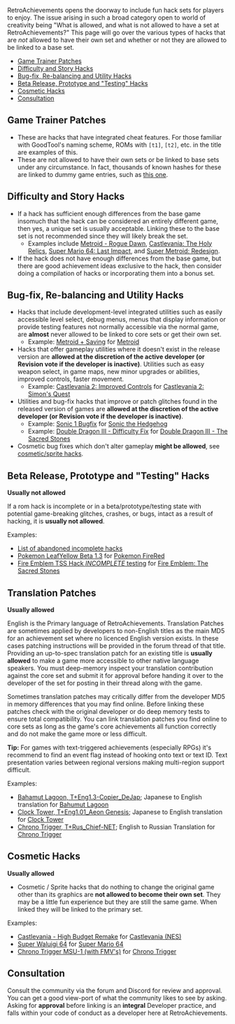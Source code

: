 RetroAchievements opens the doorway to include fun hack sets for players to enjoy. The issue arising in such a broad category open to world of creativity being "What is allowed, and what is not allowed to have a set at RetroAchievements?" This page will go over the various types of hacks that are _not_ allowed to have their own set and whether or not they are allowed to be linked to a base set.

- [Game Trainer Patches](#game-trainer-patches)
- [Difficulty and Story Hacks](#difficulty-and-story-hacks)
- [Bug-fix, Re-balancing and Utility Hacks](#bug-fix-re-balancing-and-utility-hacks)
- [Beta Release, Prototype and "Testing" Hacks](#beta-release-prototype-and-testing-hacks)
- [Cosmetic Hacks](#cosmetic-hacks)
- [Consultation](#consultation)

## Game Trainer Patches

- These are hacks that have integrated cheat features. For those familiar with GoodTool's naming scheme, ROMs with `[t1]`, `[t2]`, etc. in the title are examples of this.
- These are not allowed to have their own sets or be linked to base sets under any circumstance. In fact, thousands of known hashes for these are linked to dummy game entries, such as [this one](https://retroachievements.org/linkedhashes.php?g=11623).

## Difficulty and Story Hacks

- If a hack has sufficient enough differences from the base game insomuch that the hack can be considered an entirely different game, then yes, a unique set is usually acceptable. Linking these to the base set is not recommended since they will likely break the set.
  - Examples include [Metroid - Rogue Dawn](http://retroachievements.org/Game/9597), [Castlevania: The Holy Relics](http://retroachievements.org/game/11655), [Super Mario 64: Last Impact](http://retroachievements.org/game/12733), and [Super Metroid: Redesign](http://retroachievements.org/game/820).
- If the hack does not have enough differences from the base game, but there are good achievement ideas exclusive to the hack, then consider doing a compilation of hacks or incorporating them into a bonus set.

## Bug-fix, Re-balancing and Utility Hacks

- Hacks that include development-level integrated utilities such as easily accessible level select, debug menus, menus that display information or provide testing features not normally accessible via the normal game, are **almost** never allowed to be linked to core sets or get their own set.
  - Example: [Metroid + Saving](http://www.romhacking.net/hacks/1186/) for [Metroid](https://retroachievements.org/game/1487)
- Hacks that offer gameplay utilities where it doesn't exist in the release version are **allowed at the discretion of the active developer (or Revision vote if the developer is inactive)**. Utilities such as easy weapon select, in game maps, new minor upgrades or abilities, improved controls, faster movement.
  - Example: [Castlevania 2: Improved Controls](https://www.romhacking.net/hacks/4150/) for [Castlevania 2: Simon's Quest](https://retroachievements.org/game/1461)
- Utilities and bug-fix hacks that improve or patch glitches found in the released version of games are **allowed at the discretion of the active developer (or Revision vote if the developer is inactive)**.
  - Example: [Sonic 1 Bugfix](https://www.romhacking.net/hacks/3200/) for [Sonic the Hedgehog](http://retroachievements.org/game/1)
  - Example: [Double Dragon III - Difficulty Fix](https://www.romhacking.net/hacks/239/) for [Double Dragon III - The Sacred Stones](https://retroachievements.org/game/1662)
- Cosmetic bug fixes which don't alter gameplay **might be allowed**, see [cosmetic/sprite hacks](#cosmetic--sprite-hacks).

## Beta Release, Prototype and "Testing" Hacks

**Usually not allowed**

If a rom hack is incomplete or in a beta/prototype/testing state with potential game-breaking glitches, crashes, or bugs, intact as a result of hacking, it is **usually not allowed**.

Examples:

- [List of abandoned incomplete hacks](https://www.romhacking.net/abandoned/#id2)
- [Pokemon LeafYellow Beta 1.3](https://www.pokecommunity.com/showthread.php?t=418666) for [Pokemon FireRed](https://retroachievements.org/game/515)
- [Fire Emblem TSS Hack _INCOMPLETE_ testing](https://www.romhacking.net/forum/index.php?topic=28277.0) for [Fire Emblem: The Sacred Stones](http://retroachievements.org/game/2482)

## Translation Patches

**Usually allowed**

English is the Primary language of RetroAchievements. Translation Patches are sometimes applied by developers to non-English titles as the main MD5 for an achievement set where no licenced English version exists. In these cases patching instructions will be provided in the forum thread of that title. Providing an up-to-spec translation patch for an existing title is **usually allowed** to make a game more accessible to other native language speakers. You must deep-memory inspect your translation contribution against the core set and submit it for approval before handing it over to the developer of the set for posting in their thread along with the game.

Sometimes translation patches may critically differ from the developer MD5 in memory differences that you may find online. Before linking these patches check with the original developer or do deep memory tests to ensure total compatibility. You can link translation patches you find online to core sets as long as the game's core achievements all function correctly and do not make the game more or less difficult.

**Tip:** For games with text-triggered achievements (especially RPGs) it's recommend to find an event flag instead of hooking onto text or text ID. Text presentation varies between regional versions making multi-region support difficult.

Examples:

- [Bahamut Lagoon, T+Eng1.3-Copier_DeJap](http://www.romhacking.net/translations/280/); Japanese to English translation for [Bahumut Lagoon](https://retroachievements.org/Game/2257)
- [Clock Tower, T+Eng1.01_Aeon Genesis](http://www.romhacking.net/translations/302/); Japanese to English translation for [Clock Tower](https://retroachievements.org/Game/2374)
- [Chrono Trigger, T+Rus_Chief-NET](http://chief-net.ru/index.php?option=com_content&task=view&id=15&Itemid=29); English to Russian Translation for [Chrono Trigger](http://retroachievements.org/Game/319)

## Cosmetic Hacks

**Usually allowed**

- Cosmetic / Sprite hacks that do nothing to change the original game other than its graphics are **not allowed to become their own set**. They may be a little fun experience but they are still the same game. When linked they will be linked to the primary set.

Examples:

- [Castlevania - High Budget Remake](https://www.romhacking.net/hacks/2673/) for [Castlevania (NES)](http://retroachievements.org/game/1462)
- [Super Waluigi 64](https://hacks.sm64hacks.com/hack/403) for [Super Mario 64](http://retroachievements.org/Game/10003)
- [Chrono Trigger MSU-1 (with FMV's)](https://www.romhacking.net/forum/index.php?topic=23115.0) for [Chrono Trigger](http://retroachievements.org/game/319)

## Consultation

Consult the community via the forum and Discord for review and approval. You can get a good view-port of what the community likes to see by asking. Asking for **approval** before linking is an **integral** Developer practice, and falls within your code of conduct as a developer here at RetroAchievements.
